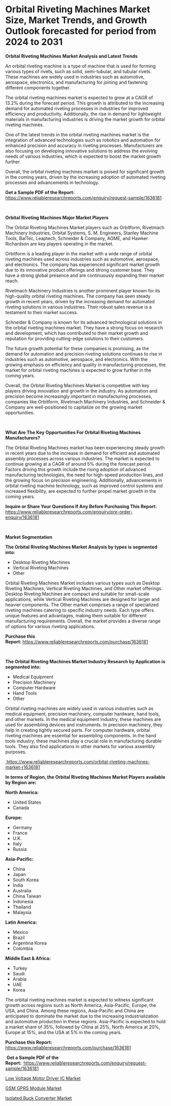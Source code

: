 <p><h1>Orbital Riveting Machines Market Size, Market Trends, and Growth Outlook forecasted for period from 2024 to 2031</h1></p><p><strong>Orbital Riveting Machines Market Analysis and Latest Trends</strong></p>
<p><p>An orbital riveting machine is a type of machine that is used for forming various types of rivets, such as solid, semi-tubular, and tubular rivets. These machines are widely used in industries such as automotive, aerospace, electronics, and manufacturing for joining and fastening different components together.</p><p>The orbital riveting machines market is expected to grow at a CAGR of 13.2% during the forecast period. This growth is attributed to the increasing demand for automated riveting processes in industries for improved efficiency and productivity. Additionally, the rise in demand for lightweight materials in manufacturing industries is driving the market growth for orbital riveting machines.</p><p>One of the latest trends in the orbital riveting machines market is the integration of advanced technologies such as robotics and automation for enhanced precision and accuracy in riveting processes. Manufacturers are also focusing on developing innovative solutions to address the evolving needs of various industries, which is expected to boost the market growth further.</p><p>Overall, the orbital riveting machines market is poised for significant growth in the coming years, driven by the increasing adoption of automated riveting processes and advancements in technology.</p></p>
<p><strong>Get a Sample PDF of the Report:&nbsp;</strong> <a href="https://www.reliableresearchreports.com/enquiry/request-sample/1636181">https://www.reliableresearchreports.com/enquiry/request-sample/1636181</a></p>
<p>&nbsp;</p>
<p><strong>Orbital Riveting Machines Major Market Players</strong></p>
<p><p>The Orbital Riveting Machines Market players such as Orbitform, Rivetmach Machinery Industries, Orbital Systems, S. M. Engineers, Stanley Machine Tools, BalTec, Leaptech, Schneider & Company, AGME, and Hawker Richardson are key players operating in the market. </p><p>Orbitform is a leading player in the market with a wide range of orbital riveting machines used across industries such as automotive, aerospace, and electronics. The company has experienced significant market growth due to its innovative product offerings and strong customer base. They have a strong global presence and are continuously expanding their market reach.</p><p>Rivetmach Machinery Industries is another prominent player known for its high-quality orbital riveting machines. The company has seen steady growth in recent years, driven by the increasing demand for automated riveting solutions in various industries. Their robust sales revenue is a testament to their market success.</p><p>Schneider & Company is known for its advanced technological solutions in the orbital riveting machines market. They have a strong focus on research and development, which has contributed to their market growth and reputation for providing cutting-edge solutions to their customers.</p><p>The future growth potential for these companies is promising, as the demand for automation and precision riveting solutions continues to rise in industries such as automotive, aerospace, and electronics. With the growing emphasis on efficiency and quality in manufacturing processes, the market for orbital riveting machines is expected to grow further in the coming years.</p><p>Overall, the Orbital Riveting Machines Market is competitive with key players driving innovation and growth in the industry. As automation and precision become increasingly important in manufacturing processes, companies like Orbitform, Rivetmach Machinery Industries, and Schneider & Company are well-positioned to capitalize on the growing market opportunities.</p></p>
<p>&nbsp;</p>
<p><strong>What Are The Key Opportunities For Orbital Riveting Machines Manufacturers?</strong></p>
<p><p>The Orbital Riveting Machines market has been experiencing steady growth in recent years due to the increase in demand for efficient and automated assembly processes across various industries. The market is expected to continue growing at a CAGR of around 5% during the forecast period. Factors driving this growth include the rising adoption of advanced manufacturing technologies, the need for high-speed production lines, and the growing focus on precision engineering. Additionally, advancements in orbital riveting machine technology, such as improved control systems and increased flexibility, are expected to further propel market growth in the coming years.</p></p>
<p><strong>Inquire or Share Your Questions If Any Before Purchasing This Report:</strong> <a href="https://www.reliableresearchreports.com/enquiry/pre-order-enquiry/1636181">https://www.reliableresearchreports.com/enquiry/pre-order-enquiry/1636181</a></p>
<p>&nbsp;</p>
<p><strong>Market Segmentation</strong></p>
<p><strong>The Orbital Riveting Machines Market Analysis by types is segmented into:</strong></p>
<p><ul><li>Desktop Riveting Machines</li><li>Vertical Riveting Machines</li><li>Other</li></ul></p>
<p><p>Orbital Riveting Machines Market includes various types such as Desktop Riveting Machines, Vertical Riveting Machines, and Other market offerings. Desktop Riveting Machines are compact and suitable for small-scale applications, while Vertical Riveting Machines are designed for larger and heavier components. The Other market comprises a range of specialized riveting machines catering to specific industry needs. Each type offers unique features and advantages, making them suitable for different manufacturing requirements. Overall, the market provides a diverse range of options for various riveting applications.</p></p>
<p><strong>Purchase this Report:&nbsp;</strong><a href="https://www.reliableresearchreports.com/purchase/1636181">https://www.reliableresearchreports.com/purchase/1636181</a></p>
<p>&nbsp;</p>
<p><strong>The Orbital Riveting Machines Market Industry Research by Application is segmented into:</strong></p>
<p><ul><li>Medical Equipment</li><li>Precision Machinery</li><li>Computer Hardware</li><li>Hand Tools</li><li>Other</li></ul></p>
<p><p>Orbital riveting machines are widely used in various industries such as medical equipment, precision machinery, computer hardware, hand tools, and other markets. In the medical equipment industry, these machines are used for assembling devices and instruments. In precision machinery, they help in creating tightly secured parts. For computer hardware, orbital riveting machines are essential for assembling components. In the hand tools industry, these machines play a crucial role in manufacturing durable tools. They also find applications in other markets for various assembly purposes.</p></p>
<p><a href="https://www.reliableresearchreports.com/orbital-riveting-machines-market-r1636181">&nbsp;https://www.reliableresearchreports.com/orbital-riveting-machines-market-r1636181</a></p>
<p><strong>In terms of Region, the Orbital Riveting Machines Market Players available by Region are:</strong></p>
<p>
    <p> <strong> North America: </strong>
        <ul>
            <li>United States</li>
            <li>Canada</li>
        </ul>
        </p> 
    <p> <strong> Europe: </strong>
        <ul>
            <li>Germany</li>
            <li>France</li>
            <li>U.K.</li>
            <li>Italy</li>
            <li>Russia</li>
        </ul>
        </p> 
    <p> <strong> Asia-Pacific: </strong>
        <ul>
            <li>China</li>
            <li>Japan</li>
            <li>South Korea</li>
            <li>India</li>
            <li>Australia</li>
            <li>China Taiwan</li>
            <li>Indonesia</li>
            <li>Thailand</li>
            <li>Malaysia</li>
        </ul>
        </p> 
    <p> <strong> Latin America: </strong>
        <ul>
            <li>Mexico</li>
            <li>Brazil</li>
            <li>Argentina Korea</li>
            <li>Colombia</li>
        </ul>
        </p> 
    <p> <strong> Middle East & Africa: </strong>
        <ul>
            <li>Turkey</li>
            <li>Saudi</li>
            <li>Arabia</li>
            <li>UAE</li>
            <li>Korea</li>
        </ul>
    </p>
    </p>
<p><p>The orbital riveting machines market is expected to witness significant growth across regions such as North America, Asia-Pacific, Europe, the USA, and China. Among these regions, Asia-Pacific and China are anticipated to dominate the market due to the increasing industrialization and automotive production in these regions. Asia-Pacific is expected to hold a market share of 35%, followed by China at 25%, North America at 20%, Europe at 15%, and the USA at 5% in the coming years.</p></p>
<p><strong>Purchase this Report: </strong><a href="https://www.reliableresearchreports.com/purchase/1636181">https://www.reliableresearchreports.com/purchase/1636181</a></p>
<p>&nbsp;<strong>Get a Sample PDF of the Report:&nbsp;&nbsp;</strong><a href="https://www.reliableresearchreports.com/enquiry/request-sample/1636181">https://www.reliableresearchreports.com/enquiry/request-sample/1636181</a></p>
<p><strong></strong></p>
<p><p><a href="https://circular-yam-9b9.notion.site/Low-Voltage-Motor-Driver-IC-Market-Exploring-Market-Share-Market-Trends-and-Future-Growth-685be62040e2462a91713003d4016edf">Low Voltage Motor Driver IC Market</a></p><p><a href="https://cedar-agate-3da.notion.site/GSM-GPRS-Module-Market-Exploring-Market-Share-Market-Trends-and-Future-Growth-be54827f46604474a97cf4bbd44f015d">GSM GPRS Module Market</a></p><p><a href="https://copper-carbon-84f.notion.site/Isolated-Buck-Converter-Market-Outlook-Industry-Overview-and-Forecast-2024-to-2031-53f80fce474e4b589b0095f6154e96ff">Isolated Buck Converter Market</a></p></p>